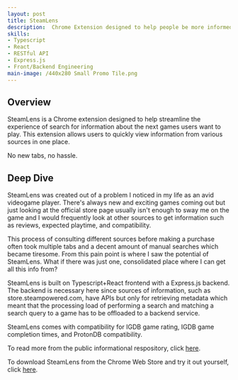 ```yaml
---
layout: post
title: SteamLens
description:  Chrome Extension designed to help people be more informed about video games before making purchasing decisions.
skills: 
- Typescript
- React
- RESTful API
- Express.js
- Front/Backend Engineering
main-image: /440x280 Small Promo Tile.png
---
```

## Overview

SteamLens is a Chrome extension designed to help streamline the experience of search for information about the next games users want to play. This extension allows users to quickly view information from various sources in one place.

No new tabs, no hassle.

## Deep Dive

SteamLens was created out of a problem I noticed in my life as an avid videogame player. There's always new and exciting games coming out but just looking at the official store page usually isn't enough to sway me on the game and I would frequently look at other sources to get information such as reviews, expected playtime, and compatibility.

This process of consulting different sources before making a purchase often took multiple tabs and a decent amount of manual searches which became tiresome. From this pain point is where I saw the potential of SteamLens. What if there was just one, consolidated place where I can get all this info from?

SteamLens is built on Typescript+React frontend with a Express.js backend. The backend is necessary here since sources of information, such as store.steampowered.com, have APIs but only for retrieving metadata which meant that the processing load of performing a search and matching a search query to a game has to be offloaded to a backend service. 

SteamLens comes with compatibility for IGDB game rating, IGDB game completion times, and ProtonDB compatibility.

To read more from the public informational respository, click [here](https://github.com/jayfuku/SteamLens-Public/tree/patch).

To download SteamLens from the Chrome Web Store and try it out yourself, click [here](https://chromewebstore.google.com/detail/steamlens/dlkmkiiccmmfjoodngomfndmfilhblhe).
